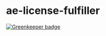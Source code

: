 # ae-license-fulfiller

[![Greenkeeper badge](https://badges.greenkeeper.io/appfolio/ae-license-fulfiller.svg)](https://greenkeeper.io/)